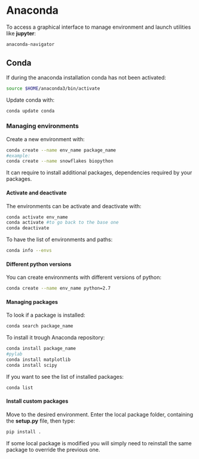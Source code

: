 

# Anaconda

To access a graphical interface to manage environment and launch utilities like **jupyter**:

```bash
anaconda-navigator
```

## Conda

If during the anaconda installation conda has not been activated:

```bash
source $HOME/anaconda3/bin/activate
```

Update conda with:

```bash
conda update conda
```

### Managing environments

Create a new environment with:

```bash
conda create --name env_name package_name
#example:
conda create --name snowflakes biopython
```

It can require to install additional packages, dependencies required by your packages.

#### Activate and deactivate

The environments can be activate and deactivate with:

```bash
conda activate env_name
conda activate #to go back to the base one
conda deactivate
```

To have the list of environments and paths:

```bash
conda info --envs
```

#### Different python versions

You can create environments with different versions of python:

```bash
conda create --name env_name python=2.7
```

#### Managing packages

To look if a package is installed:

```bash
conda search package_name
```

To install it trough Anaconda repository:

```bash
conda install package_name
#pylab
conda install matplotlib
conda install scipy
```

If you want to see the list of installed packages:

```bash
conda list
```

#### Install custom packages

Move to the desired environment. Enter the local package folder, containing the **setup.py** file, then type:

```bash
pip install .
```

If some local package is modified you will simply need to reinstall the same package to override the previous one.